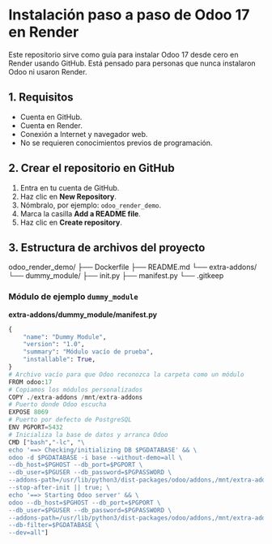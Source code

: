 # Instalación paso a paso de Odoo 17 en Render

Este repositorio sirve como guía para instalar Odoo 17 desde cero en Render usando GitHub. Está pensado para personas que nunca instalaron Odoo ni usaron Render.

## 1. Requisitos

- Cuenta en GitHub.  
- Cuenta en Render.  
- Conexión a Internet y navegador web.  
- No se requieren conocimientos previos de programación.

## 2. Crear el repositorio en GitHub

1. Entra en tu cuenta de GitHub.  
2. Haz clic en **New Repository**.  
3. Nómbralo, por ejemplo: `odoo_render_demo`.  
4. Marca la casilla **Add a README file**.  
5. Haz clic en **Create repository**.  


## 3. Estructura de archivos del proyecto

odoo_render_demo/
├── Dockerfile
├── README.md
└── extra-addons/
└── dummy_module/
├── init.py
├── manifest.py
└── .gitkeep

### Módulo de ejemplo `dummy_module`

**extra-addons/dummy_module/__manifest__.py**

```python
{
    "name": "Dummy Module",
    "version": "1.0",
    "summary": "Módulo vacío de prueba",
    "installable": True,
}
# Archivo vacío para que Odoo reconozca la carpeta como un módulo
FROM odoo:17
# Copiamos los módulos personalizados
COPY ./extra-addons /mnt/extra-addons
# Puerto donde Odoo escucha
EXPOSE 8069
# Puerto por defecto de PostgreSQL
ENV PGPORT=5432
# Inicializa la base de datos y arranca Odoo
CMD ["bash","-lc", "\
echo '==> Checking/initializing DB $PGDATABASE' && \
odoo -d $PGDATABASE -i base --without-demo=all \
--db_host=$PGHOST --db_port=$PGPORT \
--db_user=$PGUSER --db_password=$PGPASSWORD \
--addons-path=/usr/lib/python3/dist-packages/odoo/addons,/mnt/extra-addons \
--stop-after-init || true; \
echo '==> Starting Odoo server' && \
odoo --db_host=$PGHOST --db_port=$PGPORT \
--db_user=$PGUSER --db_password=$PGPASSWORD \
--addons-path=/usr/lib/python3/dist-packages/odoo/addons,/mnt/extra-addons \
--db-filter=$PGDATABASE \
--dev=all"]



